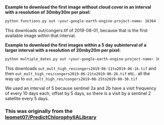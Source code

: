 
**Example to download the first image without cloud cover in an interval with a resolution of 30mby30m per pixel:**
```bash
python functions.py out <your-google-earth-engine-project-name> 16364 "2019-08-01" "2019-08-24" 30 congers.tif
```

This downloads out/congers.tif of 2019-08-01, because that is the first available image within that interval.

**Example to download the first images within a 5 day subinterval of a larger interval with a resolution of 20mby20m per pixel:**
```bash
python multiple_dates.py out <your-google-earth-engine-project-name> 16364 "2019-06-01" "2019-08-31" 20 5 congers
```

This downloads ``out_mult_high_rescongers2019-06-11to2019-06-16.tif`` and then ``out_mult_high_res/congers2019-06-21to2019-06-26.tif`` etc.. all the way up to  ``out_mult_high_res/congers2019-08-25to2019-08-30.tif``

We used an interval of 5 because sentinel 2a and 2b have a visit frequency of every 10 days each, offset by 5 days, so there is a visit by a sentinel 2 satellite every 5 days.

###  This was originally from the [leomet07/PredictChlorophyllALibrary](https://github.com/leomet07/PredictChlorophyllALibrary)
